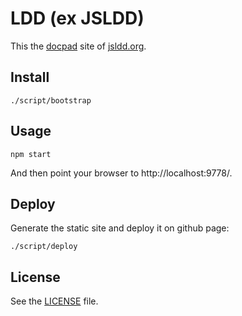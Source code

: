 # LDD (ex JSLDD)

This the [docpad][] site of [jsldd.org][].

## Install

    ./script/bootstrap

## Usage

    npm start

And then point your browser to http://localhost:9778/.

## Deploy

Generate the static site and deploy it on github page:

    ./script/deploy

## License

See the [LICENSE](LICENSE) file.

[docpad]: http://docpad.org/
[jsldd.org]: http://jsldd.org/
